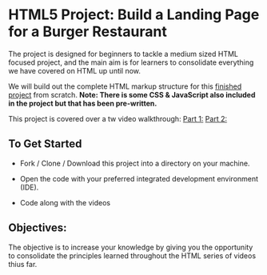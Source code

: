 # HTML5 Project: Build a Landing Page for a Burger Restaurant

The project is designed for beginners to tackle a medium sized HTML focused project, and the main aim is for learners to consolidate everything we have covered on HTML up until now. 

We will build out the complete HTML markup structure for this [finished project](https://codepen.io/SymposiumSchool/pen/xoEEpz?editors=1000) from scratch. **Note: There is some CSS & JavaScript also included in the project but that has been pre-written.**

This project is covered over a tw video walkthrough:
[Part 1:](https://youtu.be/jD5PZQbZ380) 
[Part 2:](https://youtu.be/sn9as7zhr0U)

## To Get Started

* Fork / Clone / Download this project into a directory on your machine.

* Open the code with your preferred integrated development environment (IDE).

* Code along with the videos

## Objectives:

The objective is to increase your knowledge by giving you the opportunity to consolidate the principles learned throughout the HTML series of videos thius far.